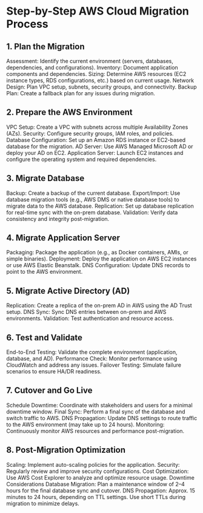 # Step-by-Step AWS Cloud Migration Process
## 1. Plan the Migration
Assessment: Identify the current environment (servers, databases, dependencies, and configurations).
Inventory: Document application components and dependencies.
Sizing: Determine AWS resources (EC2 instance types, RDS configurations, etc.) based on current usage.
Network Design: Plan VPC setup, subnets, security groups, and connectivity.
Backup Plan: Create a fallback plan for any issues during migration.
## 2. Prepare the AWS Environment
VPC Setup: Create a VPC with subnets across multiple Availability Zones (AZs).
Security: Configure security groups, IAM roles, and policies.
Database Configuration: Set up an Amazon RDS instance or EC2-based database for the migration.
AD Server: Use AWS Managed Microsoft AD or deploy your AD on EC2.
Application Server: Launch EC2 instances and configure the operating system and required dependencies.
## 3. Migrate Database
Backup: Create a backup of the current database.
Export/Import: Use database migration tools (e.g., AWS DMS or native database tools) to migrate data to the AWS database.
Replication: Set up database replication for real-time sync with the on-prem database.
Validation: Verify data consistency and integrity post-migration.
## 4. Migrate Application Server
Packaging: Package the application (e.g., as Docker containers, AMIs, or simple binaries).
Deployment: Deploy the application on AWS EC2 instances or use AWS Elastic Beanstalk.
DNS Configuration: Update DNS records to point to the AWS environment.
## 5. Migrate Active Directory (AD)
Replication: Create a replica of the on-prem AD in AWS using the AD Trust setup.
DNS Sync: Sync DNS entries between on-prem and AWS environments.
Validation: Test authentication and resource access.
## 6. Test and Validate
End-to-End Testing: Validate the complete environment (application, database, and AD).
Performance Check: Monitor performance using CloudWatch and address any issues.
Failover Testing: Simulate failure scenarios to ensure HA/DR readiness.
## 7. Cutover and Go Live
Schedule Downtime: Coordinate with stakeholders and users for a minimal downtime window.
Final Sync: Perform a final sync of the database and switch traffic to AWS.
DNS Propagation: Update DNS settings to route traffic to the AWS environment (may take up to 24 hours).
Monitoring: Continuously monitor AWS resources and performance post-migration.
## 8. Post-Migration Optimization
Scaling: Implement auto-scaling policies for the application.
Security: Regularly review and improve security configurations.
Cost Optimization: Use AWS Cost Explorer to analyze and optimize resource usage.
Downtime Considerations
Database Migration: Plan a maintenance window of 2–4 hours for the final database sync and cutover.
DNS Propagation: Approx. 15 minutes to 24 hours, depending on TTL settings. Use short TTLs during migration to minimize delays.
